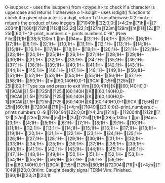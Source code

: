 0-isupper.c - uses the isupper() from <ctype.h> to check if a character is uppercase and returns 1 otherwise o
1-isdigit - uses isdigit() function to check if a given character is a digit, return 1 if true otherwise 0
2-mul.c - returns the product of two inegers
[?1049h[22;0;0t[>4;2m[?1h=[?2004h[1;60r[?12h[?12l[22;2t[22;1t[27m[23m[29m[m[H[2J[?25l[60;1H"3-print_numbers.c - prints numbers 0 -9" [New File][1;1H[38;5;130m  1 [m
[94m~                                                                                                                                                            [3;1H~                                                                                                                                                            [4;1H~                                                                                                                                                            [5;1H~                                                                                                                                                            [6;1H~                                                                                                                                                            [7;1H~                                                                                                                                                            [8;1H~                                                                                                                                                            [9;1H~                                                                                                                                                            [10;1H~                                                                                                                                                            [11;1H~                                                                                                                                                            [12;1H~                                                                                                                                                            [13;1H~                                                                                                                                                            [14;1H~                                                                                                                                                            [15;1H~                                                                                                                                                            [16;1H~                                                                                                                                                            [17;1H~                                                                                                                                                            [18;1H~                                                                                                                                                            [19;1H~                                                                                                                                                            [20;1H~                                                                                                                                                            [21;1H~                                                                                                                                                            [22;1H~                                                                                                                                                            [23;1H~                                                                                                                                                            [24;1H~                                                                                                                                                            [25;1H~                                                                                                                                                            [26;1H~                                                                                                                                                            [27;1H~                                                                                                                                                            [28;1H~                                                                                                                                                            [29;1H~                                                                                                                                                            [30;1H~                                                                                                                                                            [31;1H~                                                                                                                                                            [32;1H~                                                                                                                                                            [33;1H~                                                                                                                                                            [34;1H~                                                                                                                                                            [35;1H~                                                                                                                                                            [36;1H~                                                                                                                                                            [37;1H~                                                                                                                                                            [38;1H~                                                                                                                                                            [39;1H~                                                                                                                                                            [40;1H~                                                                                                                                                            [41;1H~                                                                                                                                                            [42;1H~                                                                                                                                                            [43;1H~                                                                                                                                                            [44;1H~                                                                                                                                                            [45;1H~                                                                                                                                                            [46;1H~                                                                                                                                                            [47;1H~                                                                                                                                                            [48;1H~                                                                                                                                                            [49;1H~                                                                                                                                                            [50;1H~                                                                                                                                                            [51;1H~                                                                                                                                                            [52;1H~                                                                                                                                                            [53;1H~                                                                                                                                                            [54;1H~                                                                                                                                                            [55;1H~                                                                                                                                                            [56;1H~                                                                                                                                                            [57;1H~                                                                                                                                                            [58;1H~                                                                                                                                                            [59;1H~                                                                                                                                                            [m[60;140H0,0-1[9CAll[1;5H[?25h[?25l[60;1HType  :qa  and press <Enter> to exit Vim[60;41H[K[60;140H0,0-1[9CAll[1;5H[?25h[?25l[60;140H[K[60;140H0,0-1[9CAll[1;5H[?25h[?25l[60;140H[K[60;140H0,0-1[9CAll[1;5H[?25h[?25l[60;140H[K[60;140H0,0-1[9CAll[1;5H[?25h[60;1H
[?2004l[?1l>[>4;m[?1049l[23;0;0t3-print_numbers.c - prints numbers 0 -9
[?1049h[22;0;0t[>4;2m[?1h=[?2004h[?12h[?12l[27m[23m[29m[m[H[2J[?25l[1;1H[38;5;130m  1 [m
[94m~                                                                                                                                                            [3;1H~                                                                                                                                                            [4;1H~                                                                                                                                                            [5;1H~                                                                                                                                                            [6;1H~                                                                                                                                                            [7;1H~                                                                                                                                                            [8;1H~                                                                                                                                                            [9;1H~                                                                                                                                                            [10;1H~                                                                                                                                                            [11;1H~                                                                                                                                                            [12;1H~                                                                                                                                                            [13;1H~                                                                                                                                                            [14;1H~                                                                                                                                                            [15;1H~                                                                                                                                                            [16;1H~                                                                                                                                                            [17;1H~                                                                                                                                                            [18;1H~                                                                                                                                                            [19;1H~                                                                                                                                                            [20;1H~                                                                                                                                                            [21;1H~                                                                                                                                                            [22;1H~                                                                                                                                                            [23;1H~                                                                                                                                                            [24;1H~                                                                                                                                                            [25;1H~                                                                                                                                                            [26;1H~                                                                                                                                                            [27;1H~                                                                                                                                                            [28;1H~                                                                                                                                                            [29;1H~                                                                                                                                                            [30;1H~                                                                                                                                                            [31;1H~                                                                                                                                                            [32;1H~                                                                                                                                                            [33;1H~                                                                                                                                                            [34;1H~                                                                                                                                                            [35;1H~                                                                                                                                                            [36;1H~                                                                                                                                                            [37;1H~                                                                                                                                                            [38;1H~                                                                                                                                                            [39;1H~                                                                                                                                                            [40;1H~                                                                                                                                                            [41;1H~                                                                                                                                                            [42;1H~                                                                                                                                                            [43;1H~                                                                                                                                                            [44;1H~                                                                                                                                                            [45;1H~                                                                                                                                                            [46;1H~                                                                                                                                                            [47;1H~                                                                                                                                                            [48;1H~                                                                                                                                                            [49;1H~                                                                                                                                                            [50;1H~                                                                                                                                                            [51;1H~                                                                                                                                                            [52;1H~                                                                                                                                                            [53;1H~                                                                                                                                                            [54;1H~                                                                                                                                                            [55;1H~                                                                                                                                                            [56;1H~                                                                                                                                                            [57;1H~                                                                                                                                                            [58;1H~                                                                                                                                                            [59;1H~                                                                                                                                                            [m[60;140H0,0-1[9CAll[1;5H[?25h[60;1H[?2004l[?1l>[>4;m[?1049l[23;0;0tVim: Caught deadly signal TERM
Vim: Finished.
[60;1H[23;2t[23;1t